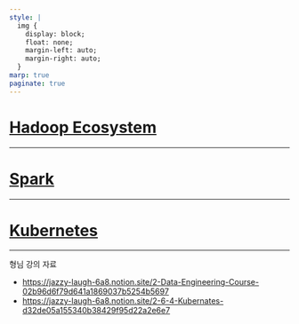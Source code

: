 ```yaml
---
style: |
  img {
    display: block;
    float: none;
    margin-left: auto;
    margin-right: auto;
  }
marp: true
paginate: true
---
```

# [Hadoop Ecosystem](./hadoop%20ecosystem/README.md)

---
# [Spark](./spark/README.md)

---
# [Kubernetes](./kubernetes/README.md)


---
형님 강의 자료 
- https://jazzy-laugh-6a8.notion.site/2-Data-Engineering-Course-02b96d6f79d641a1869037b5254b5697
- https://jazzy-laugh-6a8.notion.site/2-6-4-Kubernates-d32de05a155340b38429f95d22a2e6e7

